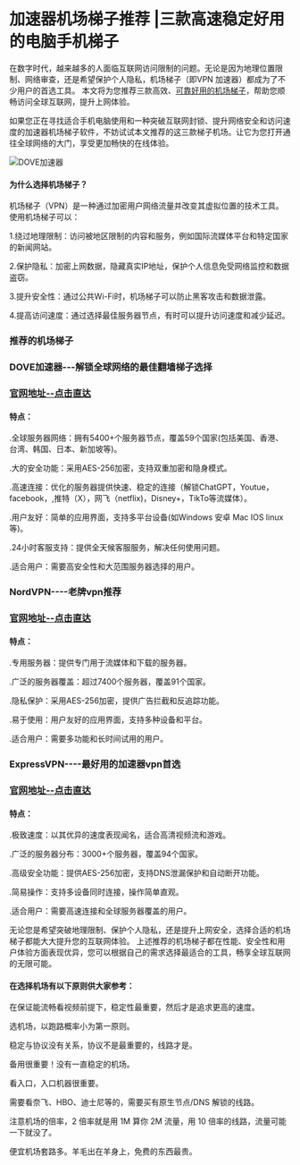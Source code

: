 # 加速器机场梯子推荐 |三款高速稳定好用的电脑手机梯子

在数字时代，越来越多的人面临互联网访问限制的问题。无论是因为地理位置限制、网络审查，还是希望保护个人隐私，机场梯子（即VPN 加速器）都成为了不少用户的首选工具。
本文将为您推荐三款高效、[可靠好用的机场梯子](https://musescore.org/zh-hans/node/363622)，帮助您顺畅访问全球互联网，提升上网体验。

如果您正在寻找适合手机电脑使用和一种突破互联网封锁、提升网络安全和访问速度的加速器机场梯子软件，不妨试试本文推荐的这三款梯子机场。让它为您打开通往全球网络的大门，享受更加畅快的在线体验。


![DOVE加速器](https://github.com/user-attachments/assets/ba291cbf-e0e9-43d6-8dd3-0bc685886938)

#### 为什么选择机场梯子？
机场梯子（VPN）是一种通过加密用户网络流量并改变其虚拟位置的技术工具。
使用机场梯子可以：

1.绕过地理限制：访问被地区限制的内容和服务，例如国际流媒体平台和特定国家的新闻网站。

2.保护隐私：加密上网数据，隐藏真实IP地址，保护个人信息免受网络监控和数据盗窃。

3.提升安全性：通过公共Wi-Fi时，机场梯子可以防止黑客攻击和数据泄露。

4.提高访问速度：通过选择最佳服务器节点，有时可以提升访问速度和减少延迟。

### 推荐的机场梯子

### DOVE加速器---解锁全球网络的最佳翻墙梯子选择
### [官网地址--点击直达](https://dove8.cc/a.php?alavBTtF8UB)

#### 特点：

.全球服务器网络：拥有5400+个服务器节点，覆盖59个国家(包括美国、香港、台湾、韩国、日本、新加坡等)。

.大的安全功能：采用AES-256加密，支持双重加密和隐身模式。

.高速连接：优化的服务器提供快速、稳定的连接（解锁ChatGPT，Youtue，facebook，,推特（X），网飞（netflix)，Disney+，TikTo等流媒体）。

.用户友好：简单的应用界面，支持多平台设备(如Windows 安卓 Mac IOS linux 等)。

.24小时客服支持：提供全天候客服服务，解决任何使用问题。

.适合用户：需要高安全性和大范围服务器选择的用户。

### NordVPN----老牌vpn推荐
### [官网地址--点击直达](https://dove8.cc/a.php?alavBTtF8UB)

#### 特点：

.专用服务器：提供专门用于流媒体和下载的服务器。

.广泛的服务器覆盖：超过7400个服务器，覆盖91个国家。

.隐私保护：采用AES-256加密，提供广告拦截和反追踪功能。

.易于使用：用户友好的应用界面，支持多种设备和平台。

.适合用户：需要多功能和长时间试用的用户。

### ExpressVPN----最好用的加速器vpn首选
### [官网地址--点击直达](https://dove8.cc/a.php?alavBTtF8UB)

#### 特点：

.极致速度：以其优异的速度表现闻名，适合高清视频流和游戏。

.广泛的服务器分布：3000+个服务器，覆盖94个国家。

.高级安全功能：提供AES-256加密，支持DNS泄漏保护和自动断开功能。

.简易操作：支持多设备同时连接，操作简单直观。

.适合用户：需要高速连接和全球服务器覆盖的用户。

无论您是希望突破地理限制、保护个人隐私，还是提升上网安全，选择合适的机场梯子都能大大提升您的互联网体验。
上述推荐的机场梯子都在性能、安全性和用户体验方面表现优异，您可以根据自己的需求选择最适合的工具，畅享全球互联网的无限可能。

#### 在选择机场有以下原则供大家参考：

在保证能流畅看视频前提下，稳定性最重要，然后才是追求更高的速度。

选机场，以跑路概率小为第一原则。

稳定与协议没有关系，协议不是最重要的，线路才是。

备用很重要！没有一直稳定的机场。

看入口，入口机器很重要。

需要看奈飞、HBO、迪士尼等的，需要买有原生节点/DNS 解锁的线路。

注意机场的倍率，2 倍率就是用 1M 算你 2M 流量，用 10 倍率的线路，流量可能一下就没了。

便宜机场套路多。羊毛出在羊身上，免费的东西最贵。






